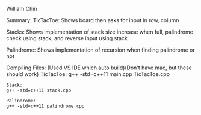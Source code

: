 William Chin

Summary:
 TicTacToe:
 Shows board then asks for input in row, column

 Stacks:
 Shows implementation of stack size increase when full, palindrome check using stack, and reverse input using stack
 
 Palindrome:
 Shows implementation of recursion when finding palindrome or not

 

Compiling Files: (Used VS IDE which auto build)(Don't have mac, but these should work)
	TicTacToe:
	g++ -std=c++11 main.cpp TicTacToe.cpp 
	
	Stack:
	g++ -std=c++11 stack.cpp
	
	Palindrome:
	g++ -std=c++11 palindrome.cpp 
